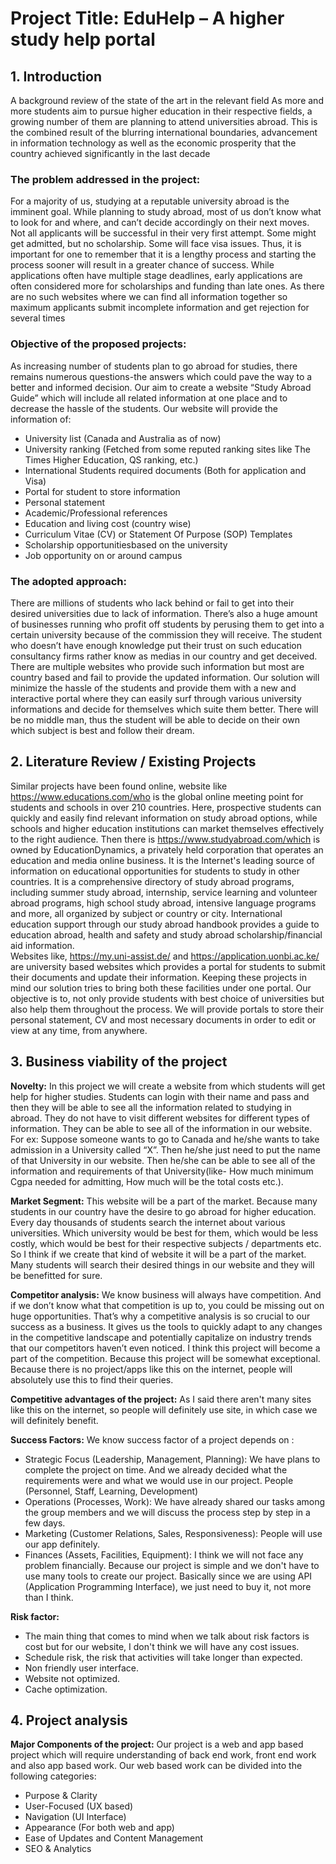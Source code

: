 # Project Title: EduHelp – A higher study help portal

## 1.	Introduction 

A background review of the state of the art in the relevant field
As more and more students aim to pursue higher education in their respective fields, a growing number of them are planning to attend universities abroad. This is the combined result of the blurring international boundaries, advancement in information technology as well as the economic prosperity that the country achieved significantly in the last decade

### The problem addressed in the project:
For a majority of us, studying at a reputable university abroad is the imminent goal. While planning to study abroad, most of us don’t know what to look for and where, and can’t decide accordingly on their next moves. Not all applicants will be successful in their very first attempt. Some might get admitted, but no scholarship. Some will face visa issues. Thus, it is important for one to remember that it is a lengthy process and starting the process sooner will result in a greater chance of success. While applications often have multiple stage deadlines, early applications are often considered more for scholarships and funding than late ones. As there are no such websites where we can find all information together so maximum applicants submit incomplete information and get rejection for several times 

### Objective of the proposed projects:
As increasing number of students plan to go abroad for studies, there remains numerous questions-the answers which could pave the way to a better and informed decision. Our aim to create a website “Study Abroad Guide” which will include all related information at one place and to decrease the hassle of the students. Our website will provide the information of:

-	University list (Canada and Australia as of now)
-	University ranking (Fetched from some reputed ranking sites like The Times Higher Education, QS ranking, etc.)
-	International Students required documents (Both for application and Visa)
-	Portal for student to store information
-	Personal statement
-	Academic/Professional references
-	Education and living cost (country wise)
-	Curriculum Vitae (CV) or Statement Of Purpose (SOP) Templates
-	Scholarship opportunitiesbased on the university
-	Job opportunity on or around campus


### The adopted approach:
There are millions of students who lack behind or fail to get into their desired universities due to lack of information. There’s also a huge amount of businesses running who profit off students by perusing them to get into a certain university because of the commission they will receive. The student who doesn’t have enough knowledge put their trust on such education consultancy firms rather know as medias in our country and get deceived. 
There are multiple websites who provide such information but most are country based and fail to provide the updated information. 
Our solution will minimize the hassle of the students and provide them with a new and interactive portal where they can easily surf through various university informations and decide for themselves which suite them better. There will be no middle man, thus the student will be able to decide on their own which subject is best and follow their dream.

## 2.	Literature Review / Existing Projects

Similar projects have been found online, website like https://www.educations.com/who is the global online meeting point for students and schools in over 210 countries. Here, prospective students can quickly and easily find relevant information on study abroad options, while schools and higher education institutions can market themselves effectively to the right audience. Then there is https://www.studyabroad.com/which is owned by EducationDynamics, a privately held corporation that operates an education and media online business. It is the Internet's leading source of information on educational opportunities for students to study in other countries. It is a comprehensive directory of study abroad programs, including summer study abroad, internship, service learning and volunteer abroad programs, high school study abroad, intensive language programs and more, all organized by subject or country or city. International education support through our study abroad handbook provides a guide to education abroad, health and safety and study abroad scholarship/financial aid information.  
Websites like, https://my.uni-assist.de/ and https://application.uonbi.ac.ke/ are university based websites which provides a portal for students to submit their documents and update their information.
Keeping these projects in mind our solution tries to bring both these facilities under one portal. Our objective is to, not only provide students with best choice of universities but also help them throughout the process. We will provide portals to store their personal statement, CV and most necessary documents in order to edit or view at any time, from anywhere. 

## 3.	Business viability of the project

**Novelty:** In this project we will create a website from which students will get help for higher studies. Students can login with their name and pass and then they will be able to see all the information related to studying in abroad. They do not have to visit different websites for different types of information. They can be able to see all of the information in our website. For ex: Suppose someone wants to go to Canada and he/she wants to take admission in a University called “X”. Then he/she just need to put the name of that University in our website. Then he/she can be able to see all of the information and requirements of that University(like- How much minimum Cgpa needed for admitting, How much will be the total costs etc.).

**Market Segment:** This website will be a part of the market. Because many students in our country have the desire to go abroad for higher education. Every day thousands of students search the internet about various universities. Which university would be best for them, which would be less costly, which would be best for their respective subjects / departments etc. So I think if we create that kind of website it will be a part of the market. Many students will search their desired things in our website and they will be benefitted for sure.

**Competitor analysis:** We know business will always have competition. And if we don’t know what that competition is up to, you could be missing out on huge opportunities. That’s why a competitive analysis is so crucial to our success as a business. It gives us the tools to quickly adapt to any changes in the competitive landscape and potentially capitalize on industry trends that our competitors haven’t even noticed. I think this project will become a part of the competition. Because this project will be somewhat exceptional. Because there is no project/apps like this on the internet, people will absolutely use this to find their queries.

**Competitive advantages of the project:** As I said there aren't many sites like this on the internet, so people will definitely use site, in which case we will definitely benefit.

**Success Factors:** 
We know success factor of a project depends on :

-	Strategic Focus (Leadership, Management, Planning): We have plans to complete the project on time. And we already decided what the requirements were and what we would use in our project. People (Personnel, Staff, Learning, Development)
-	Operations (Processes, Work): We have already shared our tasks among the group members and we will discuss the process step by step in a few days.
-	Marketing (Customer Relations, Sales, Responsiveness): People will use our app definitely.
-	Finances (Assets, Facilities, Equipment): I think we will not face any problem financially. Because our project is simple and we don't have to use many tools to create our project. Basically since we are using API (Application Programming Interface), we just need to buy it, not more than I think.

**Risk factor:** 
-	 The main thing that comes to mind when we talk about risk factors is cost but for our website, I don't think we will have any cost issues.
-	Schedule risk, the risk that activities will take longer than expected.
-	Non friendly user interface.
-	Website not optimized.
-	Cache optimization.

## 4.	Project analysis 

**Major Components of the project:**
Our project is a web and app based project which will require understanding of back end work, front end work and also app based work. Our web based work can be divided into the following categories:
-	Purpose & Clarity
-	User-Focused (UX based)
-	Navigation (UI Interface)
-	Appearance (For both web and app)
-	Ease of Updates and Content Management
-	SEO & Analytics
